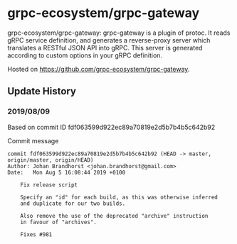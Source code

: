 # grpc-ecosystem/grpc-gateway

grpc-ecosystem/grpc-gateway: grpc-gateway is a plugin of protoc. It reads
gRPC service definition, and generates a reverse-proxy server which translates
a RESTful JSON API into gRPC. This server is generated according to custom
options in your gRPC definition.

Hosted on https://github.com/grpc-ecosystem/grpc-gateway.

## Update History

### 2019/08/09

Based on commit ID fdf063599d922ec89a70819e2d5b7b4b5c642b92

Commit message
```
commit fdf063599d922ec89a70819e2d5b7b4b5c642b92 (HEAD -> master, origin/master, origin/HEAD)
Author: Johan Brandhorst <johan.brandhorst@gmail.com>
Date:   Mon Aug 5 16:08:44 2019 +0100

    Fix release script
    
    Specify an "id" for each build, as this was otherwise inferred
    and duplicate for our two builds.
    
    Also remove the use of the deprecated "archive" instruction
    in favour of "archives".
    
    Fixes #981
```